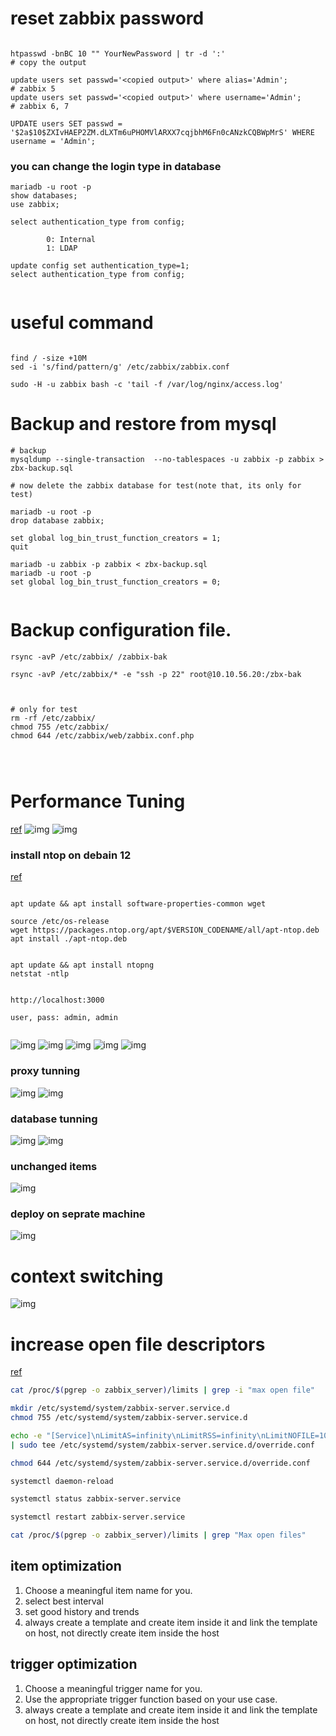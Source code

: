 # reset zabbix password

```

htpasswd -bnBC 10 "" YourNewPassword | tr -d ':'
# copy the output

update users set passwd='<copied output>' where alias='Admin';          # zabbix 5
update users set passwd='<copied output>' where username='Admin';       # zabbix 6, 7

UPDATE users SET passwd = '$2a$10$ZXIvHAEP2ZM.dLXTm6uPHOMVlARXX7cqjbhM6Fn0cANzkCQBWpMrS' WHERE username = 'Admin';

```



### you can change the login type in database 
```
mariadb -u root -p
show databases;
use zabbix;

select authentication_type from config;

        0: Internal
        1: LDAP

update config set authentication_type=1;
select authentication_type from config;


```






# useful command

```

find / -size +10M
sed -i 's/find/pattern/g' /etc/zabbix/zabbix.conf

sudo -H -u zabbix bash -c 'tail -f /var/log/nginx/access.log'
```


# Backup and restore from mysql 
```
# backup
mysqldump --single-transaction  --no-tablespaces -u zabbix -p zabbix > zbx-backup.sql

# now delete the zabbix database for test(note that, its only for test)

mariadb -u root -p
drop database zabbix;

set global log_bin_trust_function_creators = 1;
quit

mariadb -u zabbix -p zabbix < zbx-backup.sql
mariadb -u root -p
set global log_bin_trust_function_creators = 0;


```

# Backup configuration file.

```
rsync -avP /etc/zabbix/ /zabbix-bak

rsync -avP /etc/zabbix/* -e "ssh -p 22" root@10.10.56.20:/zbx-bak



# only for test
rm -rf /etc/zabbix/
chmod 755 /etc/zabbix/
chmod 644 /etc/zabbix/web/zabbix.conf.php




```

# Performance Tuning
[ref](https://youtube.come)
![img](img/1.png)
![img](img/2.png)


### install ntop on debain 12
[ref](https://green.cloud/docs/how-to-install-ntopng-on-debian-12/)

```

apt update && apt install software-properties-common wget

source /etc/os-release
wget https://packages.ntop.org/apt/$VERSION_CODENAME/all/apt-ntop.deb
apt install ./apt-ntop.deb


apt update && apt install ntopng
netstat -ntlp


http://localhost:3000

user, pass: admin, admin


```


![img](img/3.png)
![img](img/4.png)
![img](img/5.png)
![img](img/6.png)
![img](img/7.png)

### proxy tunning

![img](img/8.png)
![img](img/9.png)


### database tunning

![img](img/10.png)
![img](img/11.png)


### unchanged items
![img](img/12.png)



### deploy on seprate machine
![img](img/13.png)




# context switching

![img](./9-maintanance/img/context-switching.png)


# increase open file descriptors
[ref](https://www.initmax.com/wiki/zabbix-7-0-and-increasing-system-limits/)
```bash
cat /proc/$(pgrep -o zabbix_server)/limits | grep -i "max open file"

mkdir /etc/systemd/system/zabbix-server.service.d
chmod 755 /etc/systemd/system/zabbix-server.service.d

echo -e "[Service]\nLimitAS=infinity\nLimitRSS=infinity\nLimitNOFILE=10000\nLimitNPROC=1024" \
| sudo tee /etc/systemd/system/zabbix-server.service.d/override.conf

chmod 644 /etc/systemd/system/zabbix-server.service.d/override.conf

systemctl daemon-reload

systemctl status zabbix-server.service

systemctl restart zabbix-server.service

cat /proc/$(pgrep -o zabbix_server)/limits | grep "Max open files"

```

## item optimization
1) Choose a meaningful item name for you.
2) select best interval
3) set good history and trends
4) always create a template and create item inside it and link the template on host, not directly create item inside the host

## trigger optimization
1) Choose a meaningful trigger name for you.
2) Use the appropriate trigger function based on your use case.
3) always create a template and create item inside it and link the template on host, not directly create item inside the host
